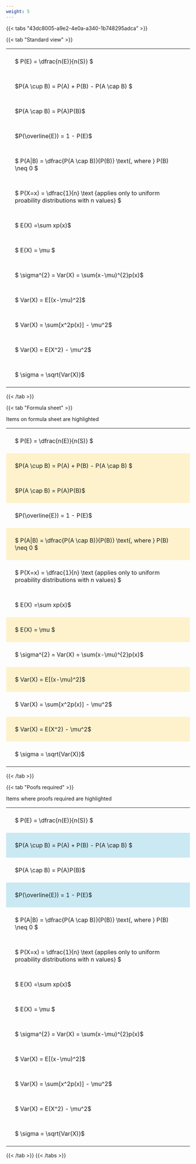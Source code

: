 ```yaml
---
weight: 5
---
```


{{< tabs "43dc8005-a9e2-4e0a-a340-1b748295adca" >}}

{{< tab "Standard view" >}}

<style type="text/css">
#T_2f7a0 th.col_heading {
  text-align: left;
  font-size: 1em;
}
#T_2f7a0 td {
  text-align: left;
  font-size: 1em;
  padding: 1.5em;
}
</style>
<table id="T_2f7a0">
  <thead>
  </thead>
  <tbody>
    <tr>
      <td id="T_2f7a0_row0_col0" class="data row0 col0" >$ P(E) = \dfrac{n(E)}{n(S)} $</td>
    </tr>
    <tr>
      <td id="T_2f7a0_row1_col0" class="data row1 col0" >$P(A \cup B) = P(A) + P(B) - P(A \cap B) $</td>
    </tr>
    <tr>
      <td id="T_2f7a0_row2_col0" class="data row2 col0" >$P(A \cap B)  = P(A)P(B)$</td>
    </tr>
    <tr>
      <td id="T_2f7a0_row3_col0" class="data row3 col0" >$P(\overline{E}) = 1 - P(E)$</td>
    </tr>
    <tr>
      <td id="T_2f7a0_row4_col0" class="data row4 col0" >$ P(A|B) = \dfrac{P(A \cap B)}{P(B)} \text{, where } P(B) \neq 0 $</td>
    </tr>
    <tr>
      <td id="T_2f7a0_row5_col0" class="data row5 col0" >$ P(X=x) =  \dfrac{1}{n} 
\text {applies only to uniform proability distributions with n values} $</td>
    </tr>
    <tr>
      <td id="T_2f7a0_row6_col0" class="data row6 col0" >$ E(X) =\sum xp(x)$</td>
    </tr>
    <tr>
      <td id="T_2f7a0_row7_col0" class="data row7 col0" >$ E(X) = \mu $</td>
    </tr>
    <tr>
      <td id="T_2f7a0_row8_col0" class="data row8 col0" >$ \sigma^{2} = Var(X) = \sum(x-\mu)^{2}p(x)$</td>
    </tr>
    <tr>
      <td id="T_2f7a0_row9_col0" class="data row9 col0" >$ Var(X) = E[(x-\mu)^2]$</td>
    </tr>
    <tr>
      <td id="T_2f7a0_row10_col0" class="data row10 col0" >$ Var(X) = \sum[x^2p(x)] - \mu^2$</td>
    </tr>
    <tr>
      <td id="T_2f7a0_row11_col0" class="data row11 col0" >$ Var(X) = E(X^2) - \mu^2$</td>
    </tr>
    <tr>
      <td id="T_2f7a0_row12_col0" class="data row12 col0" >$ \sigma = \sqrt{Var(X)}$</td>
    </tr>
  </tbody>
</table>
{{< /tab >}}

{{< tab "Formula sheet" >}}

Items on formula sheet are highlighted 
<br>
<style type="text/css">
#T_f9321 th.col_heading {
  text-align: left;
  font-size: 1em;
}
#T_f9321 td {
  text-align: left;
  font-size: 1em;
  padding: 1.5em;
}
#T_f9321_row0_col0, #T_f9321_row3_col0, #T_f9321_row5_col0, #T_f9321_row6_col0, #T_f9321_row8_col0, #T_f9321_row10_col0, #T_f9321_row12_col0 {
  background-color: rgba(0,0,0,0);
}
#T_f9321_row1_col0, #T_f9321_row2_col0, #T_f9321_row4_col0, #T_f9321_row7_col0, #T_f9321_row9_col0, #T_f9321_row11_col0 {
  background-color: rgba(255,194,10, 0.2);
}
</style>
<table id="T_f9321">
  <thead>
  </thead>
  <tbody>
    <tr>
      <td id="T_f9321_row0_col0" class="data row0 col0" >$ P(E) = \dfrac{n(E)}{n(S)} $</td>
    </tr>
    <tr>
      <td id="T_f9321_row1_col0" class="data row1 col0" >$P(A \cup B) = P(A) + P(B) - P(A \cap B) $</td>
    </tr>
    <tr>
      <td id="T_f9321_row2_col0" class="data row2 col0" >$P(A \cap B)  = P(A)P(B)$</td>
    </tr>
    <tr>
      <td id="T_f9321_row3_col0" class="data row3 col0" >$P(\overline{E}) = 1 - P(E)$</td>
    </tr>
    <tr>
      <td id="T_f9321_row4_col0" class="data row4 col0" >$ P(A|B) = \dfrac{P(A \cap B)}{P(B)} \text{, where } P(B) \neq 0 $</td>
    </tr>
    <tr>
      <td id="T_f9321_row5_col0" class="data row5 col0" >$ P(X=x) =  \dfrac{1}{n} 
\text {applies only to uniform proability distributions with n values} $</td>
    </tr>
    <tr>
      <td id="T_f9321_row6_col0" class="data row6 col0" >$ E(X) =\sum xp(x)$</td>
    </tr>
    <tr>
      <td id="T_f9321_row7_col0" class="data row7 col0" >$ E(X) = \mu $</td>
    </tr>
    <tr>
      <td id="T_f9321_row8_col0" class="data row8 col0" >$ \sigma^{2} = Var(X) = \sum(x-\mu)^{2}p(x)$</td>
    </tr>
    <tr>
      <td id="T_f9321_row9_col0" class="data row9 col0" >$ Var(X) = E[(x-\mu)^2]$</td>
    </tr>
    <tr>
      <td id="T_f9321_row10_col0" class="data row10 col0" >$ Var(X) = \sum[x^2p(x)] - \mu^2$</td>
    </tr>
    <tr>
      <td id="T_f9321_row11_col0" class="data row11 col0" >$ Var(X) = E(X^2) - \mu^2$</td>
    </tr>
    <tr>
      <td id="T_f9321_row12_col0" class="data row12 col0" >$ \sigma = \sqrt{Var(X)}$</td>
    </tr>
  </tbody>
</table>
{{< /tab >}}

{{< tab "Poofs required" >}}

Items where proofs required are highlighted 
<br>
<style type="text/css">
#T_6837d th.col_heading {
  text-align: left;
  font-size: 1em;
}
#T_6837d td {
  text-align: left;
  font-size: 1em;
  padding: 1.5em;
}
#T_6837d_row0_col0, #T_6837d_row2_col0, #T_6837d_row4_col0, #T_6837d_row5_col0, #T_6837d_row6_col0, #T_6837d_row7_col0, #T_6837d_row8_col0, #T_6837d_row9_col0, #T_6837d_row10_col0, #T_6837d_row11_col0, #T_6837d_row12_col0 {
  background-color: rgba(0,0,0,0);
}
#T_6837d_row1_col0, #T_6837d_row3_col0 {
  background-color: rgba(0,150,200, 0.2);
}
</style>
<table id="T_6837d">
  <thead>
  </thead>
  <tbody>
    <tr>
      <td id="T_6837d_row0_col0" class="data row0 col0" >$ P(E) = \dfrac{n(E)}{n(S)} $</td>
    </tr>
    <tr>
      <td id="T_6837d_row1_col0" class="data row1 col0" >$P(A \cup B) = P(A) + P(B) - P(A \cap B) $</td>
    </tr>
    <tr>
      <td id="T_6837d_row2_col0" class="data row2 col0" >$P(A \cap B)  = P(A)P(B)$</td>
    </tr>
    <tr>
      <td id="T_6837d_row3_col0" class="data row3 col0" >$P(\overline{E}) = 1 - P(E)$</td>
    </tr>
    <tr>
      <td id="T_6837d_row4_col0" class="data row4 col0" >$ P(A|B) = \dfrac{P(A \cap B)}{P(B)} \text{, where } P(B) \neq 0 $</td>
    </tr>
    <tr>
      <td id="T_6837d_row5_col0" class="data row5 col0" >$ P(X=x) =  \dfrac{1}{n} 
\text {applies only to uniform proability distributions with n values} $</td>
    </tr>
    <tr>
      <td id="T_6837d_row6_col0" class="data row6 col0" >$ E(X) =\sum xp(x)$</td>
    </tr>
    <tr>
      <td id="T_6837d_row7_col0" class="data row7 col0" >$ E(X) = \mu $</td>
    </tr>
    <tr>
      <td id="T_6837d_row8_col0" class="data row8 col0" >$ \sigma^{2} = Var(X) = \sum(x-\mu)^{2}p(x)$</td>
    </tr>
    <tr>
      <td id="T_6837d_row9_col0" class="data row9 col0" >$ Var(X) = E[(x-\mu)^2]$</td>
    </tr>
    <tr>
      <td id="T_6837d_row10_col0" class="data row10 col0" >$ Var(X) = \sum[x^2p(x)] - \mu^2$</td>
    </tr>
    <tr>
      <td id="T_6837d_row11_col0" class="data row11 col0" >$ Var(X) = E(X^2) - \mu^2$</td>
    </tr>
    <tr>
      <td id="T_6837d_row12_col0" class="data row12 col0" >$ \sigma = \sqrt{Var(X)}$</td>
    </tr>
  </tbody>
</table>
{{< /tab >}}
{{< /tabs >}}